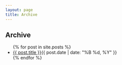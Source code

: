 ```yaml
---
layout: page
title: Archive
---
```

<h2>Archive</h2>

<div class="archive-list">
	<ul>
		{% for post in site.posts %}
		<li><a href="{{ post.url }}">{{ post.title }}</a><span class="date">{{ post.date | date: "%B %d, %Y" }}</span></li>
		{% endfor %}
	</ul>
</div>